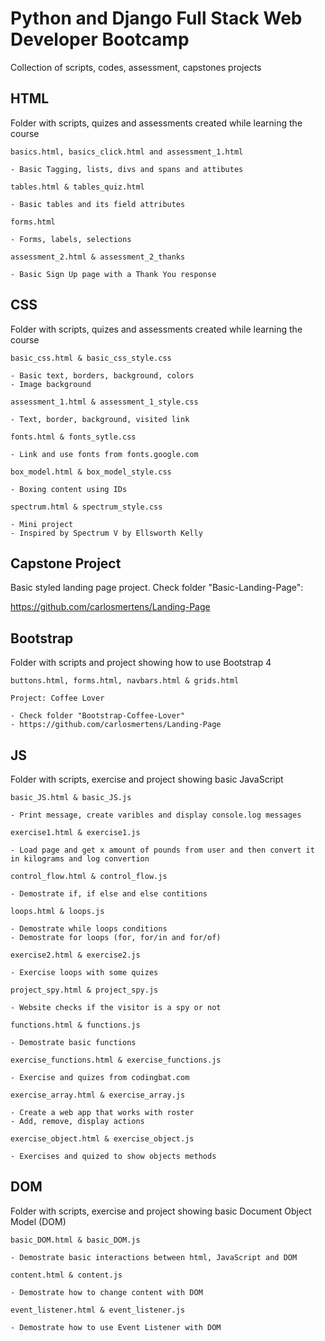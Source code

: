 # Python and Django Full Stack Web Developer Bootcamp

Collection of scripts, codes, assessment, capstones projects

## HTML

Folder with scripts, quizes and assessments created while learning the course

```
basics.html, basics_click.html and assessment_1.html

- Basic Tagging, lists, divs and spans and attibutes
```

```
tables.html & tables_quiz.html

- Basic tables and its field attributes
```

```
forms.html

- Forms, labels, selections
```

```
assessment_2.html & assessment_2_thanks

- Basic Sign Up page with a Thank You response
```

## CSS

Folder with scripts, quizes and assessments created while learning the course

```
basic_css.html & basic_css_style.css

- Basic text, borders, background, colors
- Image background
```

```
assessment_1.html & assessment_1_style.css

- Text, border, background, visited link
```

```
fonts.html & fonts_sytle.css

- Link and use fonts from fonts.google.com
```

```
box_model.html & box_model_style.css

- Boxing content using IDs
```

```
spectrum.html & spectrum_style.css

- Mini project
- Inspired by Spectrum V by Ellsworth Kelly
```

## Capstone Project

Basic styled landing page project. Check folder "Basic-Landing-Page":

https://github.com/carlosmertens/Landing-Page

## Bootstrap

Folder with scripts and project showing how to use Bootstrap 4

```
buttons.html, forms.html, navbars.html & grids.html
```

```
Project: Coffee Lover

- Check folder "Bootstrap-Coffee-Lover"
- https://github.com/carlosmertens/Landing-Page
```

## JS

Folder with scripts, exercise and project showing basic JavaScript

```
basic_JS.html & basic_JS.js

- Print message, create varibles and display console.log messages
```

```
exercise1.html & exercise1.js

- Load page and get x amount of pounds from user and then convert it in kilograms and log convertion
```

```
control_flow.html & control_flow.js

- Demostrate if, if else and else contitions
```

```
loops.html & loops.js

- Demostrate while loops conditions
- Demostrate for loops (for, for/in and for/of)
```

```
exercise2.html & exercise2.js

- Exercise loops with some quizes
```

```
project_spy.html & project_spy.js

- Website checks if the visitor is a spy or not
```

```
functions.html & functions.js

- Demostrate basic functions
```

```
exercise_functions.html & exercise_functions.js

- Exercise and quizes from codingbat.com
```

```
exercise_array.html & exercise_array.js

- Create a web app that works with roster
- Add, remove, display actions
```

```
exercise_object.html & exercise_object.js

- Exercises and quized to show objects methods
```

## DOM

Folder with scripts, exercise and project showing basic Document Object Model (DOM)

```
basic_DOM.html & basic_DOM.js

- Demostrate basic interactions between html, JavaScript and DOM
```

```
content.html & content.js

- Demostrate how to change content with DOM
```

```
event_listener.html & event_listener.js

- Demostrate how to use Event Listener with DOM
```
